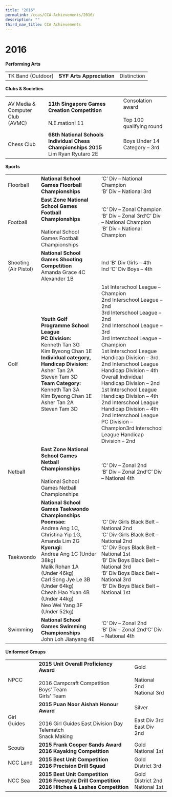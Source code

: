 ```yaml
---
title: "2016"
permalink: /ccas/CCA-Achievements/2016/
description: ""
third_nav_title: CCA Achievements
---
```

# 2016

**Performing Arts**


|                   |                       |             |
|-------------------|-----------------------|-------------|
| TK Band (Outdoor) | **SYF Arts Appreciation** | Distinction |


**Clubs & Societies**


|              |            |                     |
|------------------------------------|----------------------------------------------------------------------------------|---------------------------------------------------|
| AV Media & Computer Club<br>(AVMC) | **11th Singapore Games Creation Competition**<br><br>N.E.mation! 11                  | Consolation award<br><br>Top 100 qualifying round |
| Chess Club                         | **68th National Schools Individual Chess Championships 2015**<br>Lim Ryan Ryutaro 2E | Boys Under 14 Category – 3rd                      |

**Sports**

|                          |             |                    |
|--------------------------|-------------|----------------------------------------------------------------------------------------------------------------------|
| Floorball                | **National School Games Floorball Championships**             | ‘C’ Div – National Champion<br>‘B’ Div – National 3rd        |
| Football                 | **East Zone National School Games Football Championships**<br><br>National School Games Football Championships                      | ‘C’ Div – Zonal Champion<br>‘B’ Div – Zonal 3rd‘C’ Div – National Champion<br>‘B’ Div – National Champion        |
| Shooting<br>(Air Pistol) | **National School Games Shooting Competition**<br>Amanda Grace 4C<br>Alexander 1B        | Ind ‘B’ Div Girls – 4th<br>Ind ‘C’ Div Boys – 4th              |
| Golf                     | **Youth Golf Programme School League<br>PC Division:**<br>Kenneth Tan 3G<br>Kim Byeong Chan 1E<br>**Individual category, Handicap Division:**<br>Asher Tan 2A<br>Steven Tam 3D<br>**Team Category:**<br>Kenneth Tan 3A<br>Kim Byeong Chan 1E<br>Asher Tan 2A<br>Steven Tam 3D                          | 1st Interschool League – Champion<br>2nd Interschool League – 2nd<br>3rd Interschool League – 2nd<br>2nd Interschool League – 3rd<br>3rd Interschool League – Champion<br>1st Interschool League Handicap Division – 3rd<br>2nd Interschool League Handicap Division – 4th<br>Overall Individual Handicap Division – 2nd<br>1st Interschool League Handicap Division – 4th<br>2nd Interschool League Handicap Division – 4th<br>2nd Interschool League PC Division – Champion3rd Interschool League Handicap Division – 2nd |
| Netball                  | **East Zone National School Games Netball Championships**<br><br>National School Games Netball Championships                                         | ‘C’ Div – Zonal 2nd<br>‘B’ Div – Zonal 2nd‘C’ Div – National 4th          |
| Taekwondo                | **National School Games Taekwondo Championships**<br>**Poomsae:**<br>Andrea Ang 1C, Christina Yip 1G, Amanda Lim 2G<br>**Kyorugi:**<br>Andrea Ang 1C (Under 38kg)<br>Malik Rohan 1A (Under 46kg)<br>Carl Song Jye Le 3B (Under 64kg)<br>Cheah Hao Yuan 4B (Under 44kg)<br>Neo Wei Yang 3F (Under 52kg) | ‘C’ Div Girls Black Belt – National 2nd<br>‘C’ Div Girls Black Belt – National 2nd<br>‘C’ Div Boys Black Belt – National 1st<br>‘B’ Div Boys Black Belt – National 3rd<br>‘B’ Div Boys Black Belt – National 3rd<br>‘B’ Div Boys Black Belt – National 1st                    |
| Swimming                 | **National School Games Swimming Championships**<br>John Loh Jianyang 4E              | ‘C’ Div – Zonal 2nd<br>‘B’ Div – Zonal 2nd‘C’ Div – National 4th                  |

**Uniformed Groups**

|             |                                                                                                           |                                            |
|-------------|-----------------------------------------------------------------------------------------------------------|--------------------------------------------|
| NPCC        | **2015 Unit Overall Proficiency Award**<br><br>2016 Campcraft Competition<br>Boys’ Team<br>Girls’ Team        | Gold<br><br>National 2nd<br>National 3rd   |
| Girl Guides | **2015 Puan Noor Aishah Honour Award**<br><br>2016 Girl Guides East Division Day<br>Telematch<br>Snack Making | Silver<br><br>East Div 3rd<br>East Div 2nd |
| Scouts      | **2015 Frank Cooper Sands Award**<br>**2016 Kayaking Competition**                                                | Gold<br>National 1st                       |
| NCC Land    | **2015 Best Unit Competition**<br>**2016 Precision Drill Squad**                                                  | Gold<br>District 3rd                       |
| NCC Sea     | **2015 Best Unit Competition**<br>**2016 Freestyle Drill Competition**<br>**2016 Hitches & Lashes Competition**       | Gold<br>District 2nd<br>National 1st       |